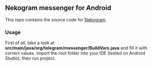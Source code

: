 ## Nekogram messenger for Android

This repo contains the source code for [Nekogram](https://t.me/Nekogram).

### Usage

First of all, take a look at **src/main/java/org/telegram/messenger/BuildVars.java** and fill it with correct values.
Import the root folder into your IDE (tested on Android Studio), then run project.